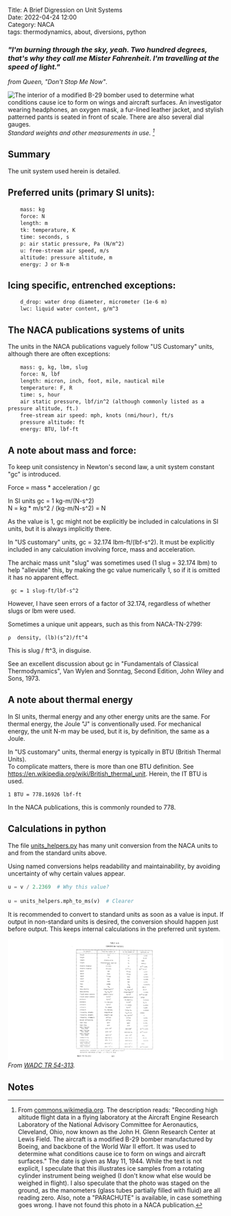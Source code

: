 Title: A Brief Digression on Unit Systems  
Date: 2022-04-24 12:00  
Category: NACA  
tags: thermodynamics, about, diversions, python    

### _"I'm burning through the sky, yeah. Two hundred degrees, that's why they call me Mister Fahrenheit. I'm travelling at the speed of light."_   
_from Queen, "Don't Stop Me Now"_.  

![The interior of a modified B-29 bomber used to determine what conditions cause ice to form on wings and aircraft surfaces. 
An investigator wearing headphones, an oxygen mask, a fur-lined leather jacket, and stylish patterned pants is seated in front of scale. 
There are also several dial gauges.](images/b_29_icing_measurement.png)
_Standard weights and other measurements in use. [^1]_  

## Summary  

The unit system used herein is detailed. 

## Preferred units (primary SI units):
```text
    mass: kg
    force: N
    length: m
    tk: temperature, K
    time: seconds, s
    p: air static pressure, Pa (N/m^2)
    u: free-stream air speed, m/s
    altitude: pressure altitude, m
    energy: J or N-m

```

## Icing specific, entrenched exceptions:  

```text
    d_drop: water drop diameter, micrometer (1e-6 m)
    lwc: liquid water content, g/m^3
```

## The NACA publications systems of units

The units in the NACA publications vaguely follow "US Customary" units, 
although there are often exceptions:

```text
    mass: g, kg, lbm, slug
    force: N, lbf
    length: micron, inch, foot, mile, nautical mile
    temperature: F, R
    time: s, hour
    air static pressure, lbf/in^2 (although commonly listed as a pressure altitude, ft.)
    free-stream air speed: mph, knots (nmi/hour), ft/s
    pressure altitude: ft
    energy: BTU, lbf-ft
```

## A note about mass and force:  

To keep unit consistency in Newton's second law, a unit system constant "gc" is introduced.  

Force = mass * acceleration / gc

In SI units gc = 1 kg-m/(N-s^2)  
N = kg * m/s^2 / (kg-m/N-s^2) = N  

As the value is 1, gc might not be explicitly be included in calculations in SI units, 
but it is always implicitly there.

In "US customary" units, gc = 32.174 lbm-ft/(lbf-s^2). 
It must be explicitly included in any calculation involving force, mass and acceleration. 
 
The archaic mass unit "slug" was sometimes used (1 slug = 32.174 lbm) to help "alleviate" this,
by making the gc value numerically 1, so if it is omitted it has no apparent effect.  

     gc = 1 slug-ft/lbf-s^2
     
However, I have seen errors of a factor of 32.174, regardless of whether slugs or lbm were used. 

Sometimes a unique unit appears, such as this from NACA-TN-2799:
    
    ⍴  density, (lb)(s^2)/ft^4

This is slug / ft^3, in disguise.    
    
See an excellent discussion about gc in "Fundamentals of Classical Thermodynamics", Van Wylen and Sonntag, Second Edition, John Wiley and Sons, 1973. 

## A note about thermal energy

In SI units, thermal energy and any other energy units are the same. 
For thermal energy, the Joule "J" is conventionally used. 
For mechanical energy, the unit N-m may be used, but it is, by definition, the same as a Joule. 

In "US customary" units, thermal energy is typically in BTU (British Thermal Units).  
To complicate matters, there is more than one BTU definition. 
See https://en.wikipedia.org/wiki/British_thermal_unit. 
Herein, the IT BTU is used.

    1 BTU = 778.16926 lbf-ft 
    
In the NACA publications, this is commonly rounded to 778.

## Calculations in python  

The file 
[units_helpers.py](https://github.com/icinganalysis/icinganalysis.github.io/blob/main/icinganalysis/units_helpers.py) 
has many unit conversion from the NACA units to and from the standard units above. 

Using named conversions helps readability and maintainability, 
by avoiding uncertainty of why certain values appear.

```python
u = v / 2.2369  # Why this value?

u = units_helpers.mph_to_ms(v)  # Clearer
```

It is recommended to convert to standard units as soon as a value is input. 
If output in non-standard units is desired, the conversion should happen just before output. 
This keeps internal calculations in the preferred unit system.

![Table A-4 of WADC TR 54-313. Conversion Factors.](images%2FWADC%2054-313%2FTable%20A-4%20rotated.png)
_From [WADC TR 54-313]({filename}Design%20Manuals.md)._  
 
## Notes  

[^1]: From [commons.wikimedia.org](https://commons.wikimedia.org/wiki/File:Instrumentation_in_A-29_-_GPN-2000-001450.jpg). 
The description reads: "Recording high altitude flight data in a flying laboratory at the Aircraft Engine Research Laboratory of the National Advisory Committee for Aeronautics, Cleveland, Ohio, now known as the John H. Glenn Research Center at Lewis Field. The aircraft is a modified B-29 bomber manufactured by Boeing, and backbone of the World War II effort. It was used to determine what conditions cause ice to form on wings and aircraft surfaces."
The date is given as May 11, 1944. 
While the text is not explicit, I speculate that this illustrates ice samples from a rotating cylinder instrument being weighed (I don't know what else would be weighed in flight). 
I also speculate that the photo was staged on the ground, as the manometers (glass tubes partially filled with fluid) are all reading zero. 
Also, note a "PARACHUTE" is available, in case something goes wrong. 
I have not found this photo in a NACA publication. 
